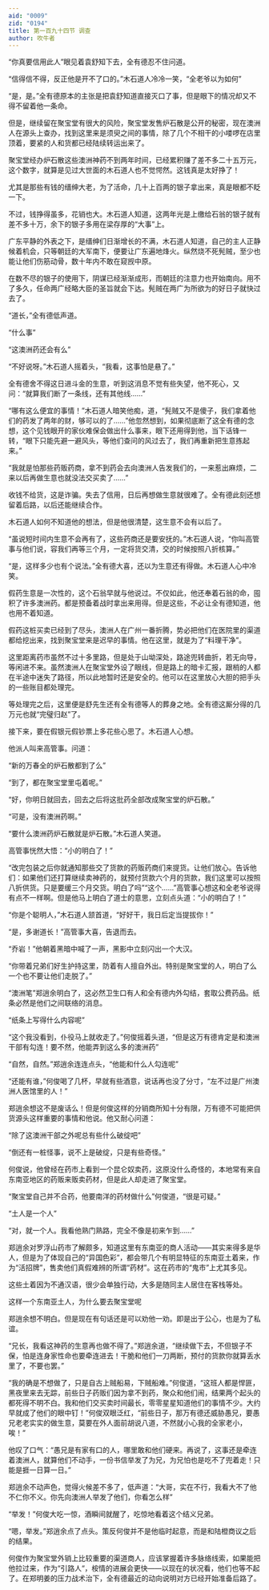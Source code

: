 ```yaml
---
aid: "0009"
zid: "0194"
title: 第一百九十四节 调查
author: 吹牛者
---
```


“你真要信用此人”眼见着袁舒知下去，全有德忍不住问道。

“信得信不得，反正他是开不了口的。”木石道人冷冷一笑，“全老爷以为如何”

“是，是。”全有德原本的主张是把袁舒知道直接灭口了事，但是眼下的情况却又不得不留着他一条命。

但是，继续留在聚宝堂有很大的风险，聚宝堂发售炉石散是公开的秘密，现在澳洲人在源头上查办，找到这里来是须臾之间的事情，除了几个不相干的小喽啰在店里顶着，要紧的人和货都已经陆续转运出来了。

聚宝堂经办炉石散这些澳洲神药不到两年时间，已经累积赚了差不多二十五万元，这个数字，就算是见过大世面的木石道人也不觉愕然。这钱真是太好挣了！

尤其是那些有钱的缙绅大老，为了活命，几十上百两的银子拿出来，真是眼都不眨一下。

不过，钱挣得虽多，花销也大。木石道人知道，这两年光是上缴给石翁的银子就有差不多十万，余下的银子多用在梁存厚的“大事”上。

广东平静的外表之下，是缙绅们日渐增长的不满，木石道人知道，自己的主人正静候着机会，只等朝廷的大军南下，便要让广东遍地烽火。纵然烧不死髡贼，至少也能让他们伤筋动骨，数十年内不敢在窥觊中原。

在数不尽的银子的使用下，阴谋已经渐渐成形，而朝廷的注意力也开始南向。用不了多久，任命两广经略大臣的圣旨就会下达。髡贼在两广为所欲为的好日子就快过去了。

“道长，”全有德低声道。

“什么事”

“这澳洲药还会有么”

“不好说呀。”木石道人摇着头，“我看，这事怕是悬了。”

全有德舍不得这日进斗金的生意，听到这消息不觉有些失望，他不死心，又问：“就算我们断了一条线，还有其他线……”

“哪有这么便宜的事情！”木石道人暗笑他痴，道，“髡贼又不是傻子，我们拿着他们的药发了两年的财，够可以的了……”他忽然想到，如果彻底断了这全有德的念想，这个见钱眼开的家伙难保会做出什么事来，眼下还用得到他，当下话锋一转，“眼下只能先避一避风头，等他们查问的风过去了，我们再重新把生意拣起来。”



“我就是怕那些药贩药商，拿不到药会去向澳洲人告发我们的，一来惹出麻烦，二来以后再做生意也就没法交买卖了……”

收钱不给货，这是诈骗。失去了信用，日后再想做生意就很难了。全有德此刻还想留着后路，以后还能继续合作。

木石道人如何不知道他的想法，但是他很清楚，这生意不会有以后了。

“虽说短时间内生意不会再有了，这些药商还是要安抚的。”木石道人说，“你叫高管事与他们说，容我们再等三个月，一定将货交清，交的时候按照八折核算。”

“是，这样多少也有个说法。”全有德大喜，还以为生意还有得做。木石道人心中冷笑。

假药生意是一次性的，这个石翁早就与他说过。不仅如此，他还奉着石翁的命，囤积了许多澳洲药。都是预备着战时拿出来用得。但是这些，不必让全有德知道，他也用不着知道。

假药这桩买卖已经到了尽头，澳洲人在广州一番折腾，势必把他们在医院里的渠道都给挖出来，找到聚宝堂来是迟早的事情。他在这里，就是为了“料理干净”。

这里距离药市虽然不过十多里路，但是处于山坳深处，路途兜转曲折，若无向导，等闲进不来。虽然澳洲人在聚宝堂外设了眼线，但是路上的暗卡汇报，跟梢的人都在半途中迷失了路径，所以此地暂时还是安全的。他可以在这里放心大胆的把手头的一些账目都处理完。

等处理完之后，这里便是舒先生还有全有德等人的葬身之地。全有德这厮分得的几万元也就“完璧归赵”了。

接下来，要在假银元假钞票上多花些心思了。木石道人心想。

他派人叫来高管事。问道：

“新的万春全的炉石散都到了么”

“到了，都在聚宝堂里屯着呢。”

“好，你明日就回去，回去之后将这批药全部改成聚宝堂的炉石散。”

“可是，没有澳洲药啊。”

“要什么澳洲药炉石散就是炉石散。”木石道人笑道。

高管事恍然大悟：“小的明白了！”

“改完包装之后你就通知那些交了货款的药贩药商们来提货。让他们放心。告诉他们：如果他们还打算继续卖神药的，就预付货款六个月的货款，我们这里可以按照八折供货。只是要缓三个月交货。明白了吗”“这个……”高管事心想这和全老爷说得有点不一样啊。但是他马上明白了道士的意思，立刻点头道：“小的明白了！”

“你是个聪明人，”木石道人颔首道，“好好干，我日后定当提拔你！”

“是，多谢道长！”高管事大喜，告退而去。

“乔岩！”他朝着黑暗中喊了一声，黑影中立刻闪出一个大汉。

“你带着兄弟们好生护持这里，防着有人擅自外出。特别是聚宝堂的人，明白了么一个也不要让他们走脱了。”

“澳洲笔”郑逍余明白了，这必然卫生口有人和全有德内外勾结，套取公费药品。纸条必然是他们之间联络的消息。

“纸条上写得什么内容呢”

“这个我没看到，仆役马上就收走了。”何俊摇着头道，“但是这万有德肯定是和澳洲干部有勾连！要不然，他能弄到这么多的澳洲药”

“自然，自然。”郑逍余连连点头，“他能和什么人勾连呢”

“还能有谁，”何俊喝了几杯，早就有些酒意，说话再也没了分寸，“左不过是广州澳洲人医馆里的人！”

郑逍余想这不是废话么！但是何俊这样的分销商所知十分有限，万有德不可能把供货源头这样重要的事情和他说。他又耐心问道：

“除了这澳洲干部之外呢总有些什么破绽吧”

“倒还有一桩怪事，说不上是破绽，只是有些奇怪。”

何俊说，他曾经在药市上看到一个昆仑奴卖药，这原没什么奇怪的，本地常有来自东南亚地区的药贩来贩卖药材，但是此人却走进了聚宝堂。

“聚宝堂自己并不合药，他要南洋的药材做什么”何俊道，“很是可疑。”

“土人是一个人”

“对，就一个人。我看他熟门熟路，完全不像是初来乍到……”

郑逍余对罗浮山药市了解颇多，知道这里有东南亚的商人活动――其实来得多是华人，但是为了体现自己的“异国色彩”，都会带几个有明显特征的东南亚土着来，作为“活招牌”，售卖他们真假难辨的所谓“药材”。这在药市的“鬼市”上尤其多见。

这些土着因为不通汉语，很少会单独行动，大多是随同主人居住在客栈等处。

这样一个东南亚土人，为什么要去聚宝堂呢

郑逍余想不明白。但是现在有句话还是可以劝他一劝。即是出于公心，也是为了私谊。

“兄长，我看这神药的生意再也做不得了。”郑逍余道，“继续做下去，不但银子不保，怕是连身家性命也要牵连进去！干脆和他们一刀两断，预付的货款你就算丢水里了，不要也罢。”

“我的确是不想做了，只是自古上贼船易，下贼船难。”何俊道，“这班人都是悍匪，黑夜里来去无踪，前些日子药贩们因为拿不到药，聚众和他们闹，结果两个起头的都死得不明不白。我和他们交买卖时间最长，零零星星知道他们的事情不少。大约早就成了他们的眼中钉！”何俊双眼泛红，“前些日子，那万有德还威胁愚兄，要愚兄老老实实的做生意，莫要在外人面前胡说八道，不然就小心我的全家老小，唉！”

他叹了口气：“愚兄是有家有口的人，哪里敢和他们硬来。再说了，这事还是牵连着澳洲人，就算他们不动手，一份书信举发了为兄，为兄怕也是吃不了兜着走！只能是捱一日算一日。”

郑逍余不动声色，觉得火候差不多了，低声道：“大哥，实在不行，我看大不了他不仁你不义。你先向澳洲人举发了他们，你看怎么样”

“举发！”何俊大吃一惊，酒瞬间就醒了，吃惊地看着这个结义兄弟。

“嗯，举发。”郑逍余点了点头。策反何俊并不是他临时起意，而是和陆橙商议之后的结果。

何俊作为聚宝堂外销上比较重要的渠道商人，应该掌握着许多脉络线索，如果能把他拉过来，作为“引路人“，桉情的进展会更快――以现在的状况看，他们也等不起了。在郑明姜的压力战术治下，全有德最近的动向说明对方已经开始准备后路了。

